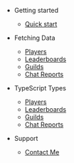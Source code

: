 * Getting started
    * [Quick start](quickstart.md)
    
* Fetching Data
    * [Players](players.md)
    * [Leaderboards](leaderboards.md)
    * [Guilds](guilds.md)
    * [Chat Reports](chatreports.md)

* TypeScript Types
    * [Players](typescript/types/player.md)
    * [Leaderboards](typescript/types/leaderboards.md)
    * [Guilds](typescript/types/guilds.md)
    * [Chat Reports](typescript/types/chatreports.md)

* Support
  * [Contact Me](support.md)